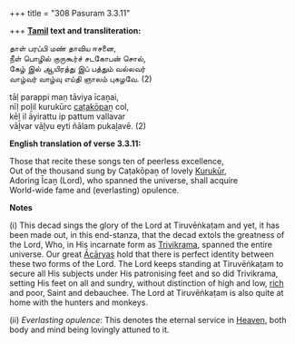 +++
title = "308 Pasuram 3.3.11"

+++
**[Tamil](/definition/tamil#history "show Tamil definitions") text and transliteration:**

தாள் பரப்பி மண் தாவிய ஈசனை,  
நீள் பொழில் குருகூர்ச் சடகோபன் சொல்,  
கேழ் இல் ஆயிரத்து இப் பத்தும் வல்லவர்  
வாழ்வர் வாழ்வு எய்தி ஞாலம் புகழவே. (2)

tāḷ parappi maṇ tāviya īcaṉai,  
nīḷ poḻil kurukūrc [caṭakōpaṉ](/definition/catakopan#vaishnavism "show caṭakōpaṉ definitions") col,  
kēḻ il āyirattu ip pattum vallavar  
vāḻvar vāḻvu eyti ñālam pukaḻavē. (2)

**English translation of verse 3.3.11:**

Those that recite these songs ten of peerless excellence,  
Out of the thousand sung by Caṭakōpaṉ of lovely [Kurukūr](/definition/kurukur#vaishnavism "show Kurukūr definitions"),  
Adoring Īcaṉ (Lord), who spanned the universe, shall acquire  
World-wide fame and (everlasting) opulence.

**Notes**

\(i\) This decad sings the glory of the Lord at Tiruvēṅkaṭam and yet, it has been made out, in this end-stanza, that the decad extols the greatness of the Lord, Who, in His incarnate form as [Trivikrama](/definition/trivikrama#vaishnavism "show Trivikrama definitions"), spanned the entire universe. Our great [Ācāryas](/definition/acarya#vaishnavism "show Ācāryas definitions") hold that there is perfect identity between these two forms of the Lord. The Lord keeps standing at Tiruvēṅkaṭam to secure all His subjects under His patronising feet and so did Trivikrama, setting His feet on all and sundry, without distinction of high and low, [rich](/definition/rich#history "show rich definitions") and poor, Saint and debauchee. The Lord at Tiruvēṅkaṭam is also quite at home with the hunters and monkeys.

\(ii\) *Everlasting opulence*: This denotes the eternal service in [Heaven](/definition/heaven#history "show Heaven definitions"), both body and mind being lovingly attuned to it.


